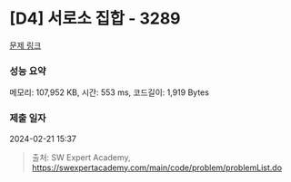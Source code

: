 # [D4] 서로소 집합 - 3289 

[문제 링크](https://swexpertacademy.com/main/code/problem/problemDetail.do?contestProbId=AWBJKA6qr2oDFAWr) 

### 성능 요약

메모리: 107,952 KB, 시간: 553 ms, 코드길이: 1,919 Bytes

### 제출 일자

2024-02-21 15:37



> 출처: SW Expert Academy, https://swexpertacademy.com/main/code/problem/problemList.do
